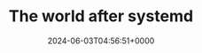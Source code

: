 ---
title: The world after systemd
slug: 20240603T045651
date: 2024-06-03T04:56:51+0000
params:
  url: https://the-world-after-systemd.ungleich.ch/
tags:
- systemd
---